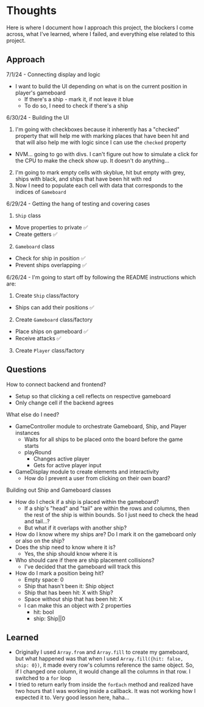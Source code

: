 # Thoughts

Here is where I document how I approach this project, the blockers I come across, what I've learned, where I failed, and everything else related to this project.

## Approach

7/1/24 - Connecting display and logic

- I want to build the UI depending on what is on the current position in player's gameboard
  - If there's a ship - mark it, if not leave it blue
  - To do so, I need to check if there's a ship

6/30/24 - Building the UI

1. I'm going with checkboxes because it inherently has a "checked" property that will help me with marking places that have been hit and that will also help me with logic since I can use the `checked` property
  - NVM... going to go with divs. I can't figure out how to simulate a click for the CPU to make the check show up. It doesn't do anything...
2. I'm going to mark empty cells with skyblue, hit but empty with grey, ships with black, and ships that have been hit with red
3. Now I need to populate each cell with data that corresponds to the indices of `Gameboard`

6/29/24 - Getting the hang of testing and covering cases

1. `Ship` class
  - Move properties to private ✅
  - Create getters ✅
2. `Gameboard` class
  - Check for ship in position ✅
  - Prevent ships overlapping ✅

6/26/24 - I'm going to start off by following the README instructions which are:

1. Create `Ship` class/factory
  - Ships can add their positions ✅
2. Create `Gameboard` class/factory
  - Place ships on gameboard ✅
  - Receive attacks ✅
3. Create `Player` class/factory

## Questions

How to connect backend and frontend?
- Setup so that clicking a cell reflects on respective gameboard
- Only change cell if the backend agrees 

What else do I need?
- GameController module to orchestrate Gameboard, Ship, and Player instances
  - Waits for all ships to be placed onto the board before the game starts
  - playRound 
    - Changes active player 
    - Gets for active player input
- GameDisplay module to create elements and interactivity
  - How do I prevent a user from clicking on their own board?

Building out Ship and Gameboard classes

- How do I check if a ship is placed within the gameboard?
  - If a ship's "head" and "tail" are within the rows and columns, then the rest of the ship is within bounds. So I just need to check the head and tail...?
  - But what if it overlaps with another ship?
- How do I know where my ships are? Do I mark it on the gameboard only or also on the ship?
- Does the ship need to know where it is?
  - Yes, the ship should know where it is
- Who should care if there are ship placement collisions?
  - I've decided that the gameboard will track this
- How do I mark a position being hit?
  - Empty space: 0
  - Ship that hasn't been it: Ship object
  - Ship that has been hit: X with Ship?
  - Space without ship that has been hit: X
  - I can make this an object with 2 properties
    - hit: bool
    - ship: Ship||0

## Learned

- Originally I used `Array.from` and `Array.fill` to create my gameboard, but what happened was that when I used `Array.fill({hit: false, ship: 0})`, it made every row's columns reference the same object. So, if I changed one column, it would change all the columns in that row. I switched to a `for` loop
- I tried to return early from inside the `forEach` method and realized have two hours that I was working inside a callback. It was not working how I expected it to. Very good lesson here, haha...